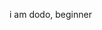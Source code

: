 i am dodo,
beginner
<!---
diamondduttagit/diamondduttagit is a ✨ special ✨ repository because its `README.md` (this file) appears on your GitHub profile.
You can click the Preview link to take a look at your changes.
--->
